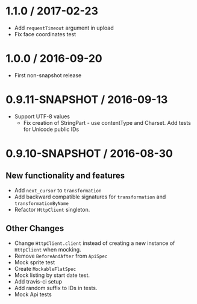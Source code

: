 
1.1.0 / 2017-02-23
==================

  * Add `requestTimeout` argument in upload
  * Fix face coordinates test

1.0.0 / 2016-09-20
============================
  * First non-snapshot release

0.9.11-SNAPSHOT / 2016-09-13
============================

  * Support UTF-8 values
    * Fix creation of StringPart - use contentType and Charset. Add tests for Unicode public IDs

0.9.10-SNAPSHOT / 2016-08-30
===================

New functionality and features
------------------------------

  * Add `next_cursor` to `transformation`
  * Add backward compatible signatures for `transformation` and `transformationByName`
  * Refactor `HttpClient` singleton.

Other Changes
-------------

  * Change `HttpClient.client` instead of creating a new instance of `HttpClient` when mocking.
  * Remove `BeforeAndAfter` from `ApiSpec`
  * Mock sprite test
  * Create `MockableFlatSpec`
  * Mock listing by start date test.
  * Add travis-ci setup
  * Add random suffix to IDs in tests.
  * Mock Api tests
